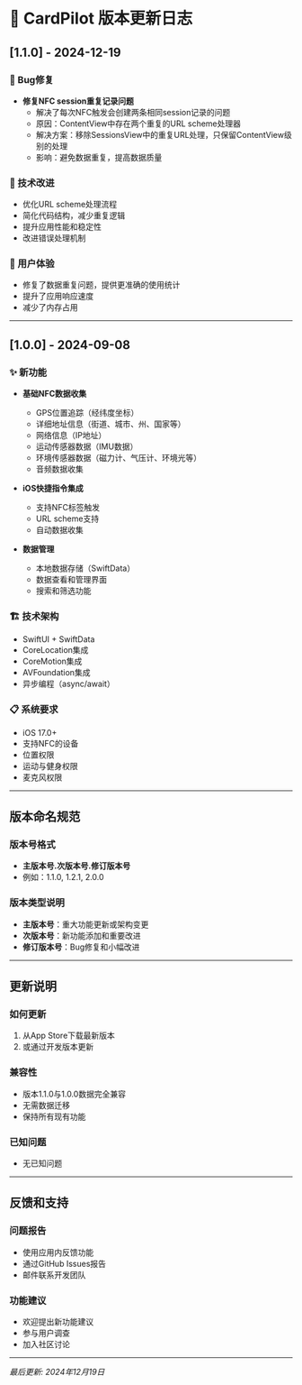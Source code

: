# 📝 CardPilot 版本更新日志

## [1.1.0] - 2024-12-19

### 🐛 Bug修复
- **修复NFC session重复记录问题**
  - 解决了每次NFC触发会创建两条相同session记录的问题
  - 原因：ContentView中存在两个重复的URL scheme处理器
  - 解决方案：移除SessionsView中的重复URL处理，只保留ContentView级别的处理
  - 影响：避免数据重复，提高数据质量

### 🔧 技术改进
- 优化URL scheme处理流程
- 简化代码结构，减少重复逻辑
- 提升应用性能和稳定性
- 改进错误处理机制

### 📱 用户体验
- 修复了数据重复问题，提供更准确的使用统计
- 提升了应用响应速度
- 减少了内存占用

---

## [1.0.0] - 2024-09-08

### ✨ 新功能
- **基础NFC数据收集**
  - GPS位置追踪（经纬度坐标）
  - 详细地址信息（街道、城市、州、国家等）
  - 网络信息（IP地址）
  - 运动传感器数据（IMU数据）
  - 环境传感器数据（磁力计、气压计、环境光等）
  - 音频数据收集

- **iOS快捷指令集成**
  - 支持NFC标签触发
  - URL scheme支持
  - 自动数据收集

- **数据管理**
  - 本地数据存储（SwiftData）
  - 数据查看和管理界面
  - 搜索和筛选功能

### 🏗️ 技术架构
- SwiftUI + SwiftData
- CoreLocation集成
- CoreMotion集成
- AVFoundation集成
- 异步编程（async/await）

### 📋 系统要求
- iOS 17.0+
- 支持NFC的设备
- 位置权限
- 运动与健身权限
- 麦克风权限

---

## 版本命名规范

### 版本号格式
- **主版本号.次版本号.修订版本号**
- 例如：1.1.0, 1.2.1, 2.0.0

### 版本类型说明
- **主版本号**：重大功能更新或架构变更
- **次版本号**：新功能添加和重要改进
- **修订版本号**：Bug修复和小幅改进

---

## 更新说明

### 如何更新
1. 从App Store下载最新版本
2. 或通过开发版本更新

### 兼容性
- 版本1.1.0与1.0.0数据完全兼容
- 无需数据迁移
- 保持所有现有功能

### 已知问题
- 无已知问题

---

## 反馈和支持

### 问题报告
- 使用应用内反馈功能
- 通过GitHub Issues报告
- 邮件联系开发团队

### 功能建议
- 欢迎提出新功能建议
- 参与用户调查
- 加入社区讨论

---

*最后更新: 2024年12月19日*
